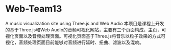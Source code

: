 # Web-Team13
A music visualization site using Three.js and Web Audio
本项目是课程上开发的基于Three.js和Web Audio的音频可视化网站，主要有三个页面构成，主页，可视化页面以及音频处理页面。可视化页面基于Three.js将音乐以粒子效果的方式可视化，音频处理页面目前能够对音频进行延时、扭曲、滤波以及混响。
